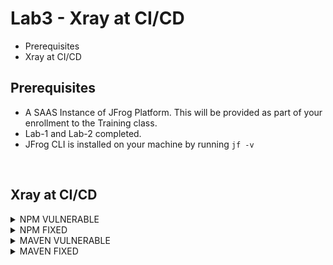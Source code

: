 # Lab3 - Xray at CI/CD 
- Prerequisites
- Xray at CI/CD

## Prerequisites
- A SAAS Instance of JFrog Platform. This will be provided as part of your enrollment to the Training class.
- Lab-1 and Lab-2  completed.
- JFrog CLI is installed on your machine by running `jf -v`

<br/>

## Xray at CI/CD

<details>
  <summary>NPM VULNERABLE</summary>

### Package Manager Integration
- `cd JFTD104-Intro_to_DevSecOps_with_JFrog_Xray/lab-3/project-examples/npm-vulnerable-example`
- To pre-configured with the Artifactory server, repositories and use for building and publishing. The configuration is stored by the command in the .jfrog directory at the root directory of the project.)
  - Run 
  ```
  jf npmc --repo-resolve jftd104-npm-virtual --repo-deploy jftd104-npm-virtual 
  ```
- Run ``jf npm install --build-name swampup23_jftd104_npm_pipeline --build-number 1.0.0``
- Run ``jf npm publish --build-name swampup23_jftd104_npm_pipeline --build-number 1.0.0`` - Publish build Artifact to repository

### COLLECT ENVIRONMENT VARIABLES

- Run ``jf rt bce swampup23_jftd104_npm_pipeline 1.0.0``

### COLLECT INFORMATION REGARDING GIT

- Run ``jf rt bag swampup23_jftd104_npm_pipeline 1.0.0``  - (.git path[Optional] - Path to a directory containing the .git directory. If not specific, the .git directory is assumed to be in the current directory or in one of the parent directories.)

### PUBLISH BUILD-INFO

- Run ``jf rt bp swampup23_jftd104_npm_pipeline 1.0.0``

### SCAN BUILD
- Scan a published build-info with Xray using **jf build-scan**
  ```
  jf bs swampup23_jftd104_npm_pipeline 1.0.0
  ```
- Additional commands, `--vuln`, `--fail`, `--format`, [more](https://www.jfrog.com/confluence/display/CLI/CLI+for+JFrog+Xray#CLIforJFrogXray-ScanningPublishedBuilds)
- Xray should fail the build with the following raised security violations
  

│ SEVERITY │ DIRECT PACKAGE │ DIRECT PACKAGE VERSION │ IMPACTED PACKAGE NAME │ IMPACTED PACKAGE VERSION │ FIXED VERSIONS │ TYPE │ CVE │
│ -------- │ -------------- │ ---------------------- │ --------------------- │ ------------------------ │ -------------- │ ---- │ --- │
│ 💀Critical │ handlebars    │ 4.5.3   │ handlebars    │ 4.5.3    │ [4.7.7]   │ npm  │ CVE-2021-23369 │
│ 💀Critical │ lodash        │ 4.17.4  │ lodash        │ 4.17.4   │ [4.17.12] │ npm  │ CVE-2019-10744 │
│ 💀Critical │ handlebars    │ 4.5.3   │ handlebars    │ 4.5.3    │ [4.7.7]   │ npm  │ CVE-2021-23383 │

  | No license compliance violations were found |
  | ----- |

<br />

- See violations in the Artifactory UI. Navigate to **Application** > **Security & Compliance** > **Watch Violations**. You will be able to see the watches that we have created in Step 1. Click on the `prod-watch`. The Violations tab in a Watch is the central location for viewing the detected violations based on the policies and rules you have predefined on the Watch. You can view the list of the violations, search for violations according to filters, set ignore rules and edit the Watch in the Settings tab.

  ![New Watch](images/3-1.gif)

- **Ignore Violation** by navigating to **Application** > **Security & Compliance** > **Watch Violation**. Open watch `prod-watch` that we created in STEP 1 and hover your mouse over the right side of a violation.

  ![New Watch](images/3-2.gif)
</details>

<details>
  <summary>NPM FIXED</summary>

### Package Manager Integration
- `cd JFTD104-Intro_to_DevSecOps_with_JFrog_Xray/lab-3/project-examples/npm-fixed-example`
- To pre-configured with the Artifactory server, repositories and use for building and publishing. The configuration is stored by the command in the .jfrog directory at the root directory of the project.)
  - Run 
  ```
  jf npmc --repo-resolve jftd104-npm-virtual --repo-deploy jftd104-npm-virtual 
  ```
- Run ``jf npm install --build-name swampup23_jftd104_npm_pipeline --build-number 2.0.0``
- Run ``jf npm publish --build-name swampup23_jftd104_npm_pipeline --build-number 2.0.0`` - Publish build Artifact to repository

### COLLECT ENVIRONMENT VARIABLES

- Run ``jf rt bce swampup23_jftd104_npm_pipeline 2.0.0``

### COLLECT INFORMATION REGARDING GIT

- Run ``jf rt bag swampup23_jftd104_npm_pipeline 2.0.0``  - (.git path[Optional] - Path to a directory containing the .git directory. If not specific, the .git directory is assumed to be in the current directory or in one of the parent directories.)

### PUBLISH BUILD-INFO

- Run ``jf rt bp swampup23_jftd104_npm_pipeline 2.0.0``

### SCAN BUILD
- Scan a published build-info with Xray using **jf build-scan**
  ```
  jf bs swampup23_jftd104_npm_pipeline 2.0.0
  ```
- This time the build should succeed with the following message


| No security violations were found |
| ----------- |

| No license compliance violations were found |
| -------- |
</details>

<details>
  <summary>MAVEN VULNERABLE</summary>

### Package Manager Integration
JFTD104-Intro_to_DevSecOps_with_JFrog_Xray/lab-3/project-examples/
- `cd JFTD104-Intro_to_DevSecOps_with_JFrog_Xray/lab-3/project-examples/maven-vulnerable-example`
- To pre-configured with the Artifactory server, repositories and use for building and publishing. The configuration is stored by the command in the .jfrog directory at the root directory of the project.)
  - Run 
  ```
  jf mvnc --repo-resolve-snapshots jftd104-libs-snapshot-virtual --repo-resolve-releases jftd104-libs-release-virtual --repo-deploy-snapshots jftd104-libs-snapshot-virtual --repo-deploy-releases jftd104-libs-release-virtual
  ```
- Run ``jf mvn clean install -Dmaven.test.skip=true -Dartifactory.publish.artifacts=true --build-name swampup23_jftd104_mvn_pipeline --build-number 1.0.0``

### COLLECT ENVIRONMENT VARIABLES

- Run

  ``jf rt build-collect-env swampup23_jftd104_mvn_pipeline 1.0.0``

  or

  ``jf rt bce swampup23_jftd104_mvn_pipeline 1.0.0``

### COLLECT INFORMATION REGARDING GIT

- Run

  ``jf rt build-add-git swampup23_jftd104_mvn_pipeline 1.0.0`` - (.git path[Optional] - Path to a directory containing the .git directory. If not specific, the .git directory is assumed to be in the current directory or in one of the parent directories.)

  or

  ``jf rt bag swampup23_jftd104_mvn_pipeline 1.0.0``


### PUBLISH BUILD-INFO

- Run ``jf rt bp swampup23_jftd104_mvn_pipeline 1.0.0``

### SCAN BUILD
- Scan a published build-info with Xray using **jf build-scan**
```
  jf bs swampup23_jftd104_mvn_pipeline 1.0.0
```

- Additional commands, `--vuln`, `--fail`, `--format`, [more](https://www.jfrog.com/confluence/display/CLI/CLI+for+JFrog+Xray#CLIforJFrogXray-ScanningPublishedBuilds)
- Xray should fail the build with the following raised security violations

  │ SEVERITY │ DIRECT PACKAGE │ DIRECT PACKAGE VERSION │ IMPACTED PACKAGE NAME │ IMPACTED PACKAGE VERSION │ FIXED VERSIONS │ TYPE │ CVE │
  │ -------- │ -------------- │ ---------------------- │ --------------------- │ ------------------------ │ -------------- │ ---- │ --- │
  │ 🔥High   │ org.apache.logging.log4j:log4j-core │ 2.14.1 │ org.apache.logging.log4j:log4j-core │ 2.14.1 │ [2.12.2] [2.15.0] [2.3.1] │ Maven  │ CVE-2021-44228 │
  │ 🎃Medium │ org.apache.logging.log4j:log4j-core │ 2.14.1 │ org.apache.logging.log4j:log4j-core │ 2.14.1 │ [2.12.2] [2.16.0] [2.3.1] │ Maven  │ CVE-2021-45046 │

  | No license compliance violations were found |
  | ----- |

<br />

- See violations in the Artifactory UI. Navigate to **Application** > **Security & Compliance** > **Watch Violations**. You will be able to see the watches that we have created in Step 1. Click on the `prod-watch`. The Violations tab in a Watch is the central location for viewing the detected violations based on the policies and rules you have predefined on the Watch. You can view the list of the violations, search for violations according to filters, set ignore rules and edit the Watch in the Settings tab.

  ![New Watch](images/3-1.gif)

- **Ignore Violation** by navigating to **Application** > **Security & Compliance** > **Watch Violation**. Open watch `prod-watch` that we created in STEP 1 and hover your mouse over the right side of a violation.

  ![New Watch](images/3-2.gif)
</details>

<details>
  <summary>MAVEN FIXED</summary>

### Package Manager Integration
JFTD104-Intro_to_DevSecOps_with_JFrog_Xray/lab-3/project-examples/
- `cd JFTD104-Intro_to_DevSecOps_with_JFrog_Xray/lab-3/project-examples/maven-fixed-example`
- To pre-configured with the Artifactory server, repositories and use for building and publishing. The configuration is stored by the command in the .jfrog directory at the root directory of the project.)
  - Run 
  ```
  jf mvnc --repo-resolve-snapshots jftd104-libs-snapshot-virtual --repo-resolve-releases jftd104-libs-release-virtual --repo-deploy-snapshots jftd104-libs-snapshot-virtual --repo-deploy-releases jftd104-libs-release-virtual
  ```
- Run ``jf mvn clean install -Dmaven.test.skip=true -Dartifactory.publish.artifacts=true --build-name swampup23_jftd104_mvn_pipeline --build-number 2.0.0``

### COLLECT ENVIRONMENT VARIABLES

- Run

  ``jf rt build-collect-env swampup23_jftd104_mvn_pipeline 2.0.0``

  or

  ``jf rt bce swampup23_jftd104_mvn_pipeline 2.0.0``

### COLLECT INFORMATION REGARDING GIT

- Run

  ``jf rt build-add-git swampup23_jftd104_mvn_pipeline 2.0.0`` - (.git path[Optional] - Path to a directory containing the .git directory. If not specific, the .git directory is assumed to be in the current directory or in one of the parent directories.)

  or

  ``jf rt bag swampup23_jftd104_mvn_pipeline 2.0.0``


### PUBLISH BUILD-INFO

- Run ``jf rt bp swampup23_jftd104_mvn_pipeline 2.0.0``

### SCAN BUILD
- Scan a published build-info with Xray using **jf build-scan**
```
  jf bs swampup23_jftd104_mvn_pipeline 2.0.0
```

- This time the build should succeed with the following message


| No security violations were found |
| ----------- |

| No license compliance violations were found |
| -------- |


</details>